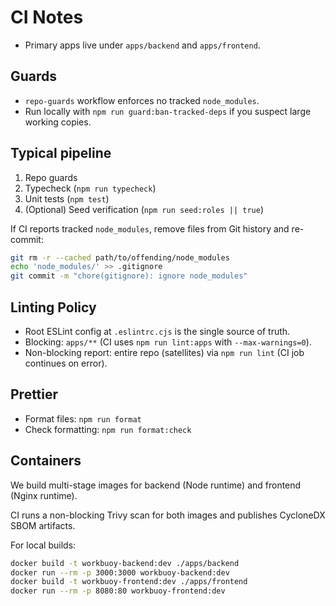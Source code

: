 # CI Notes

- Primary apps live under `apps/backend` and `apps/frontend`.

## Guards

- `repo-guards` workflow enforces no tracked `node_modules`.
- Run locally with `npm run guard:ban-tracked-deps` if you suspect large working copies.

## Typical pipeline

1. Repo guards
2. Typecheck (`npm run typecheck`)
3. Unit tests (`npm test`)
4. (Optional) Seed verification (`npm run seed:roles || true`)

If CI reports tracked `node_modules`, remove files from Git history and re-commit:

```bash
git rm -r --cached path/to/offending/node_modules
echo 'node_modules/' >> .gitignore
git commit -m "chore(gitignore): ignore node_modules"
```

## Linting Policy

- Root ESLint config at `.eslintrc.cjs` is the single source of truth.
- Blocking: `apps/**` (CI uses `npm run lint:apps` with `--max-warnings=0`).
- Non-blocking report: entire repo (satellites) via `npm run lint` (CI job continues on error).

## Prettier

- Format files: `npm run format`
- Check formatting: `npm run format:check`

## Containers

We build multi-stage images for backend (Node runtime) and frontend (Nginx runtime).

CI runs a non-blocking Trivy scan for both images and publishes CycloneDX SBOM artifacts.

For local builds:

```bash
docker build -t workbuoy-backend:dev ./apps/backend
docker run --rm -p 3000:3000 workbuoy-backend:dev
docker build -t workbuoy-frontend:dev ./apps/frontend
docker run --rm -p 8080:80 workbuoy-frontend:dev
```
